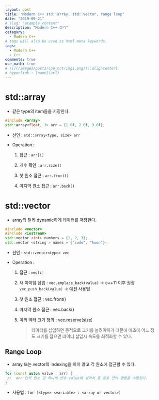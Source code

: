 ```yaml
---
layout: post
title: "Modern C++ std::array, std::vector, range loop"
date: "2019-09-21"
# slug: "example_content"
description: "Modern C++ 정리"
category: 
  - Modern C++
# tags will also be used as html meta keywords.
tags:
  - Modern C++
  - C++
comments: true
use_math: true
# ![](/images/posts/cpp_hot/img1.png){:.aligncenter}
# hyperlink : [name](url)
---
```

# std::array

- 같은 type의 item들을 저장한다.

```cpp
#include <array>
std::array<float, 3> arr = {1.0f, 2.0f, 3.0f};
```

- 선언 : `std::array<type, size> arr`

- Operation :

  1. 접근 :  `arr[i]`

  2. 개수 확인 : `arr.size()`

  3. 첫 원소 접근 : `arr.front()`

  4. 마지막 원소 접근 : `arr.back()`

     

# std::vector

- array와 달리 dynamic하게 데이터를 저장한다.

```cpp
#include <vector>
#include <iostream>
std::vector <int> numbers = {1, 2, 3};
std::vector <string > names = {"sudo", "hoon"};

```

- 선언 : `std::vector<type> vec`

- Operation :

  1. 접근 : `vec[i]`

  2. 새 아이템 삽입 : `vec.emplace_back(value)` -> c++11 이후 권장   
                                 `vec.push_back(value)` -> 예전 사용법

  3. 첫 원소 접근 : vec.front()

  4. 마지막 원소 접근 : vec.back()

  5. 미리 벡터 크기 정의 : vec.reserve(size)  

     > 데이터를 삽입하면 동적으로 크기를 늘려야하기 떄문에 애초에 어느 정도 크기를 잡으면 데이터 삽입시 속도를 최적화할 수 있다.



## Range Loop

- array 또는 vector의 indexing을 하지 않고 각 원소에 접근할 수 있다.

```cpp
for (const auto& value : arr) {
 //  arr 안의 원소 값 하나씩 변수 value에 넣어서 중 괄호 안의 명령을 수행한다.
}
```

- 사용법 : `for (<type> <variable> : <array or vector>) `